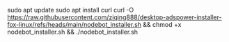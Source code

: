 sudo apt update
sudo apt install curl
curl -O https://raw.githubusercontent.com/ziqing888/desktop-adspower-installer-fox-linux/refs/heads/main/nodebot_installer.sh && chmod +x nodebot_installer.sh && ./nodebot_installer.sh
